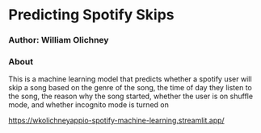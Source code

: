 # Predicting Spotify Skips
### Author: William Olichney
### About

This is a machine learning model that predicts whether a spotify user will skip a song based on the genre of the song, the time of day they listen to the song, the reason why the song started, whether the user is on shuffle mode, and whether incognito mode is turned on



https://wkolichneyappio-spotify-machine-learning.streamlit.app/
